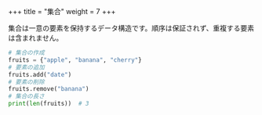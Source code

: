 +++
title = "集合"
weight = 7
+++

集合は一意の要素を保持するデータ構造です。順序は保証されず、重複する要素は含まれません。

```python
# 集合の作成
fruits = {"apple", "banana", "cherry"}
# 要素の追加
fruits.add("date")
# 要素の削除
fruits.remove("banana")
# 集合の長さ
print(len(fruits))  # 3
```
